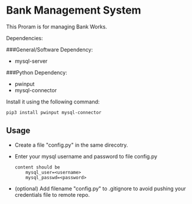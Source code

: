 # Bank Management System


This Proram is for managing Bank Works.

Dependencies:

###General/Software Dependency:
* mysql-server 


###Python Dependency: 

* pwinput
* mysql-connector

Install it using the following command:
````
pip3 install pwinput mysql-connector
````

## Usage
* Create a file "config.py" in the same direcotry.
* Enter your mysql username and password to file config.py 
    ```
    content should be 
        mysql_user=<username>
        mysql_passwd=<password>
    ```

* (optional) Add filename "config.py" to
.gitignore to avoid pushing your credentials file to remote repo.


